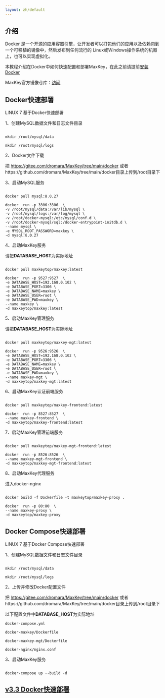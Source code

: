 ```yaml
---
layout: zh/default
---
```

<h2>介绍</h2>
Docker 是一个开源的应用容器引擎，让开发者可以打包他们的应用以及依赖包到一个可移植的镜像中，然后发布到任何流行的 Linux或Windows操作系统的机器上，也可以实现虚拟化。

本教程介绍在Docker中如何快速配置和部署MaxKey，在此之前请提前<a target="_blank" href="https://docs.docker.com/engine/install/">安装Docker</a>

MaxKey官方镜像仓库：<a href="https://hub.docker.com/u/maxkeytop" target="_blank">访问</a>

<h2>Docker快速部署</h2>
LINUX 7 基于Docker快速部署

1、创建MySQL数据文件和日志文件目录

<pre><code class="bash hljs">
mkdir /root/mysql/data

mkdir /root/mysql/logs
</code></pre>

2、Docker文件下载

把 https://gitee.com/dromara/MaxKey/tree/main/docker 或者https://github.com/dromara/MaxKey/tree/main/docker目录上传到/root目录下

3、启动MySQL服务
<pre><code class="bash hljs">
docker pull mysql:8.0.27

docker 	run -p 3306:3306  \
-v /root/mysql/data:/var/lib/mysql \
-v /root/mysql/logs:/var/log/mysql \
-v /root/docker-mysql:/etc/mysql/conf.d \
-v /root/docker-mysql/sql:/docker-entrypoint-initdb.d \
--name mysql \
-e MYSQL_ROOT_PASSWORD=maxkey \
-d mysql:8.0.27
</code></pre>

4、启动MaxKey服务

请把<b>DATABASE_HOST</b>为实际地址

<pre><code class="bash hljs">
docker pull maxkeytop/maxkey:latest

docker 	run -p 9527:9527  \
-e DATABASE_HOST=192.168.0.102 \
-e DATABASE_PORT=3306 \
-e DATABASE_NAME=maxkey \
-e DATABASE_USER=root \
-e DATABASE_PWD=maxkey \
--name maxkey \
-d maxkeytop/maxkey:latest
</code></pre>

5、启动MaxKey管理服务

请把<b>DATABASE_HOST</b>为实际地址

<pre><code class="bash hljs">
docker pull maxkeytop/maxkey-mgt:latest

docker 	run -p 9526:9526  \
-e DATABASE_HOST=192.168.0.102 \
-e DATABASE_PORT=3306 \
-e DATABASE_NAME=maxkey \
-e DATABASE_USER=root \
-e DATABASE_PWD=maxkey \
--name maxkey-mgt \
-d maxkeytop/maxkey-mgt:latest
</code></pre>


6、启动MaxKey认证前端服务

<pre><code class="bash hljs">
docker pull maxkeytop/maxkey-frontend:latest

docker 	run -p 8527:8527  \
--name maxkey-frontend \
-d maxkeytop/maxkey-frontend:latest
</code></pre>

7、启动MaxKey管理前端服务

<pre><code class="bash hljs">
docker pull maxkeytop/maxkey-mgt-frontend:latest

docker 	run -p 8526:8526  \
--name maxkey-mgt-frontend \
-d maxkeytop/maxkey-mgt-frontend:latest
</code></pre>


8、启动MaxKey代理服务

进入docker-nginx

<pre><code class="bash hljs">
docker build -f Dockerfile -t maxkeytop/maxkey-proxy .

docker 	run -p 80:80  \
--name maxkey-proxy \
-d maxkeytop/maxkey-proxy
</code></pre>

<h2>Docker Compose快速部署</h2>
LINUX 7 基于Docker Compose快速部署

1、创建MySQL数据文件和日志文件目录

<pre><code class="bash hljs">
mkdir /root/mysql/data

mkdir /root/mysql/logs
</code></pre>

2、上传并修改Docker配置文件

把 https://gitee.com/dromara/MaxKey/tree/main/docker 或者https://github.com/dromara/MaxKey/tree/main/docker目录上传到/root目录下

以下配置文件中<b>DATABASE_HOST</b>为实际地址

	docker-compose.yml
	
	docker-maxkey/Dockerfile
	
	docker-maxkey-mgt/Dockerfile
	
	docker-nginx/nginx.conf

3、启动MaxKey服务
<pre><code class="bash hljs">
docker-compose up --build -d
</code></pre>



<h2><a href="./deploy_docker_v3.3.html">v3.3 Docker快速部署</a></h2>